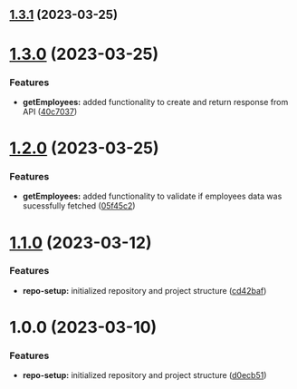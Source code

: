 ## [1.3.1](https://github.com/bazaartechnologies-oss/tdd-example/compare/v1.3.0...v1.3.1) (2023-03-25)

# [1.3.0](https://github.com/bazaartechnologies-oss/tdd-example/compare/v1.2.0...v1.3.0) (2023-03-25)


### Features

* **getEmployees:** added functionality to create and return response from API ([40c7037](https://github.com/bazaartechnologies-oss/tdd-example/commit/40c703700be2a8b7b723202635c907b2708a8c0d))

# [1.2.0](https://github.com/bazaartechnologies-oss/tdd-example/compare/v1.1.0...v1.2.0) (2023-03-25)


### Features

* **getEmployees:** added functionality to validate if employees data was sucessfully fetched ([05f45c2](https://github.com/bazaartechnologies-oss/tdd-example/commit/05f45c2a10939ae822bc851af58e147b88884f4f))

# [1.1.0](https://github.com/bazaartechnologies-oss/tdd-example/compare/v1.0.0...v1.1.0) (2023-03-12)


### Features

* **repo-setup:** initialized repository and project structure ([cd42baf](https://github.com/bazaartechnologies-oss/tdd-example/commit/cd42baf40474e4ab23971b9d4cb5eaef52e16e56))

# 1.0.0 (2023-03-10)


### Features

* **repo-setup:** initialized repository and project structure ([d0ecb51](https://github.com/bazaartechnologies-oss/tdd-example/commit/d0ecb51ea5cb3667875cfc1ec5d75a8db58d6620))
